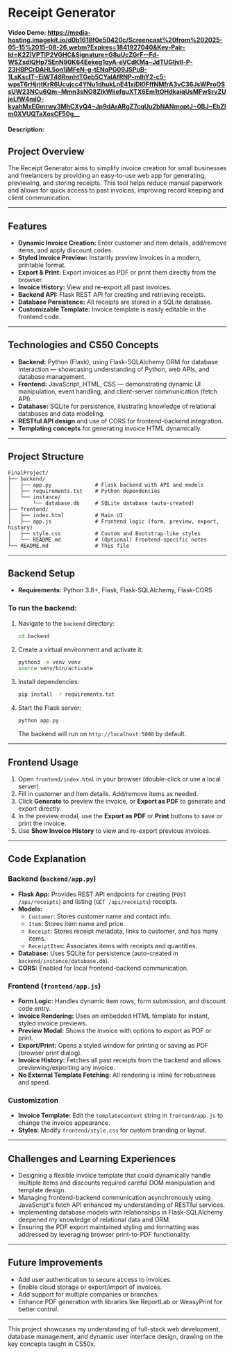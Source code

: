# Receipt Generator
#### Video Demo: https://media-hosting.imagekit.io/d0b1618f0e50420c/Screencast%20from%202025-05-15%2015-08-26.webm?Expires=1841927040&Key-Pair-Id=K2ZIVPTIP2VGHC&Signature=G8uUcZGrF--Fd-WSZsdlQHp75EnN90K64Eekeg1qyA-eVCdKMa~JdTUGIjvIl-P-23HBPCrDAHL5on1jMFeN-g-tENqPG09JSPuB-1LsKscIT~EiWT48RnnhtTGeb5CYaIAfRNP-mIhY2-c5-wpsT6rHjrjtKrR6Ucujcc4YNu1dhukLnE41xiDI0FffNMfrA3vC36JsWProOSsUW23NCu6Qm~Mmn3sNO8ZIkWiiefguXTX6Em1tOHdkaiqUsMFwSrvZUjeLfW4mIO-kyahMxEGmrwy3MhCXyQ4~Jp9dArARgZ7cqUu2bNANmoptJ~0BJ~EbZlm0XVUQTaXosCF50g__

#### Description:
## Project Overview

The Receipt Generator aims to simplify invoice creation for small businesses and freelancers by providing an easy-to-use web app for generating, previewing, and storing receipts. This tool helps reduce manual paperwork and allows for quick access to past invoices, improving record keeping and client communication.

---

## Features
- **Dynamic Invoice Creation:** Enter customer and item details, add/remove items, and apply discount codes.
- **Styled Invoice Preview:** Instantly preview invoices in a modern, printable format.
- **Export & Print:** Export invoices as PDF or print them directly from the browser.
- **Invoice History:** View and re-export all past invoices.
- **Backend API:** Flask REST API for creating and retrieving receipts.
- **Database Persistence:** All receipts are stored in a SQLite database.
- **Customizable Template:** Invoice template is easily editable in the frontend code.

---

## Technologies and CS50 Concepts

- **Backend:** Python (Flask), using Flask-SQLAlchemy ORM for database interaction — showcasing understanding of Python, web APIs, and database management.
- **Frontend:** JavaScript, HTML, CSS — demonstrating dynamic UI manipulation, event handling, and client-server communication (fetch API).
- **Database:** SQLite for persistence, illustrating knowledge of relational databases and data modeling.
- **RESTful API design** and use of CORS for frontend-backend integration.
- **Templating concepts** for generating invoice HTML dynamically.

---

## Project Structure

```
FinalProject/
├── backend/
│   ├── app.py              # Flask backend with API and models
│   ├── requirements.txt    # Python dependencies
│   └── instance/
│       └── database.db     # SQLite database (auto-created)
├── frontend/
│   ├── index.html          # Main UI
│   ├── app.js              # Frontend logic (form, preview, export, history)
│   ├── style.css           # Custom and Bootstrap-like styles
│   └── README.md           # (Optional) Frontend-specific notes
└── README.md               # This file
```

---

## Backend Setup
- **Requirements:** Python 3.8+, Flask, Flask-SQLAlchemy, Flask-CORS

### To run the backend:
1. Navigate to the `backend` directory:
   ```bash
   cd backend
   ```
2. Create a virtual environment and activate it:
   ```bash
   python3 -m venv venv
   source venv/bin/activate
   ```
3. Install dependencies:
   ```bash
   pip install -r requirements.txt
   ```
4. Start the Flask server:
   ```bash
   python app.py
   ```
   The backend will run on `http://localhost:5000` by default.

---

## Frontend Usage
1. Open `frontend/index.html` in your browser (double-click or use a local server).
2. Fill in customer and item details. Add/remove items as needed.
3. Click **Generate** to preview the invoice, or **Export as PDF** to generate and export directly.
4. In the preview modal, use the **Export as PDF** or **Print** buttons to save or print the invoice.
5. Use **Show Invoice History** to view and re-export previous invoices.

---

## Code Explanation

### Backend (`backend/app.py`)
- **Flask App:** Provides REST API endpoints for creating (`POST /api/receipts`) and listing (`GET /api/receipts`) receipts.
- **Models:**
  - `Customer`: Stores customer name and contact info.
  - `Item`: Stores item name and price.
  - `Receipt`: Stores receipt metadata, links to customer, and has many items.
  - `ReceiptItem`: Associates items with receipts and quantities.
- **Database:** Uses SQLite for persistence (auto-created in `backend/instance/database.db`).
- **CORS:** Enabled for local frontend-backend communication.

### Frontend (`frontend/app.js`)
- **Form Logic:** Handles dynamic item rows, form submission, and discount code entry.
- **Invoice Rendering:** Uses an embedded HTML template for instant, styled invoice previews.
- **Preview Modal:** Shows the invoice with options to export as PDF or print.
- **Export/Print:** Opens a styled window for printing or saving as PDF (browser print dialog).
- **Invoice History:** Fetches all past receipts from the backend and allows previewing/exporting any invoice.
- **No External Template Fetching:** All rendering is inline for robustness and speed.

### Customization
- **Invoice Template:** Edit the `templateContent` string in `frontend/app.js` to change the invoice appearance.
- **Styles:** Modify `frontend/style.css` for custom branding or layout.

---

## Challenges and Learning Experiences

- Designing a flexible invoice template that could dynamically handle multiple items and discounts required careful DOM manipulation and template design.
- Managing frontend-backend communication asynchronously using JavaScript's fetch API enhanced my understanding of RESTful services.
- Implementing database models with relationships in Flask-SQLAlchemy deepened my knowledge of relational data and ORM.
- Ensuring the PDF export maintained styling and formatting was addressed by leveraging browser print-to-PDF functionality.

---

## Future Improvements

- Add user authentication to secure access to invoices.
- Enable cloud storage or export/import of invoices.
- Add support for multiple companies or branches.
- Enhance PDF generation with libraries like ReportLab or WeasyPrint for better control.

---



This project showcases my understanding of full-stack web development, database management, and dynamic user interface design, drawing on the key concepts taught in CS50x.

